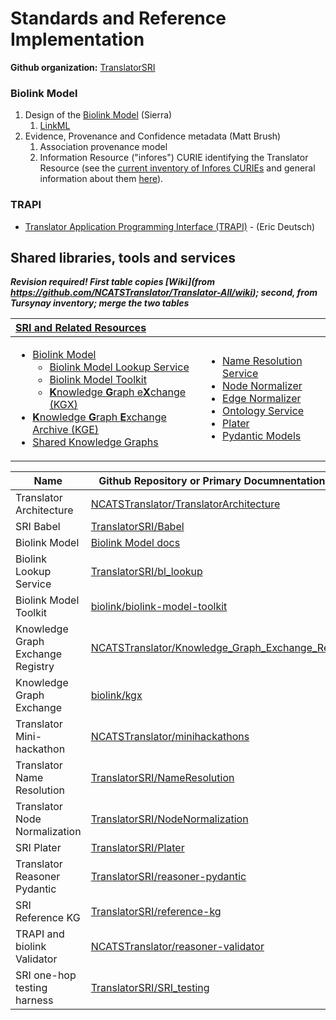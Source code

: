 # Standards and Reference Implementation

**Github organization:** [TranslatorSRI](https://github.com/TranslatorSRI)

### Biolink Model

1. Design of the [Biolink Model](https://github.com/biolink/biolink-model) (Sierra)
   1. [LinkML](https://github.com/linkml)
2. Evidence, Provenance and Confidence metadata (Matt Brush)
   1. Association provenance model
   2. Information Resource ("infores") CURIE identifying the Translator Resource (see the [current inventory of Infores CURIEs](https://docs.google.com/spreadsheets/d/1Ak1hRqlTLr1qa-7O0s5bqeTHukj9gSLQML1-lg6xIHM) and general information about them [here](https://docs.google.com/document/d/177sOmjTueIK4XKJ0GjxsARg909CaU71tReIehAp5DDo/edit#bookmark=id.8sdy3vk2umkd)).

### TRAPI

* [Translator Application Programming Interface (TRAPI)](https://github.com/NCATSTranslator/ReasonerAPI) - (Eric Deutsch)

## Shared libraries, tools and services

_**Revision required! First table copies [Wiki](from https://github.com/NCATSTranslator/Translator-All/wiki); second, from Tursynay inventory; merge the two tables**_

|**[SRI and Related Resources](https://github.com/NCATSTranslator/Translator-All/wiki/Standards-and-Reference-Implementation-(SRI))**||
|:---|:---|
|<ul><li>[Biolink Model](https://biolink.github.io/biolink-model/docs/)<ul><li>[Biolink Model Lookup Service](https://github.com/NCATSTranslator/Translator-All/wiki/Biolink-Lookup-Service)</li><li>[Biolink Model Toolkit](https://github.com/NCATSTranslator/Translator-All/wiki/Biolink-Model-Toolkit)</li><li>[**K**nowledge **G**raph e**X**change (KGX)](https://github.com/NCATSTranslator/Translator-All/wiki/KGX)</li></ul></li><li>[**K**nowledge **G**raph **E**xchange Archive (KGE)](https://github.com/NCATSTranslator/Translator-All/wiki/KGE-Registry-Archive)</li><li>[Shared Knowledge Graphs](https://github.com/NCATSTranslator/Translator-All/wiki/SRI-Shared-Knowledge-Graphs)</li></ul>|<ul><li>[Name Resolution Service](https://github.com/NCATSTranslator/Translator-All/wiki/Name-Resolution-Service)</li><li>[Node Normalizer](https://github.com/NCATSTranslator/Translator-All/wiki/Node-Normalizer)</li><li>[Edge Normalizer](https://github.com/NCATSTranslator/Translator-All/wiki/Edge-Normalizer)</li><li>[Ontology Service](https://github.com/NCATSTranslator/Translator-All/wiki/SRI-Ontology-Service)</li><li>[Plater](https://github.com/NCATSTranslator/Translator-All/wiki/Plater)</li><li>[Pydantic Models](https://github.com/NCATSTranslator/Translator-All/wiki/Pydantic-Models)</li></ul>|


| Name | Github Repository or Primary Documnentation Link                                                                          |
| ---- |---------------------------------------------------------------------------------------------------------------------------|
| Translator Architecture | [NCATSTranslator/TranslatorArchitecture](https://github.com/NCATSTranslator/TranslatorArchitecture)                       |
| SRI Babel	| [TranslatorSRI/Babel](https://github.com/TranslatorSRI/Babel)                                                             |
| Biolink Model | [Biolink Model docs](https://biolink.github.io/biolink-model/)                                                            |
| Biolink Lookup Service | [TranslatorSRI/bl_lookup](https://github.com/TranslatorSRI/bl_lookup)                                                     |
| Biolink Model Toolkit | [biolink/biolink-model-toolkit](https://github.com/biolink/biolink-model-toolkit)                                         |
| Knowledge Graph Exchange Registry | [NCATSTranslator/Knowledge_Graph_Exchange_Registry](https://github.com/NCATSTranslator/Knowledge_Graph_Exchange_Registry) |
| Knowledge Graph Exchange | [biolink/kgx](https://github.com/biolink/kgx)                                                                             |
| Translator Mini-hackathon | [NCATSTranslator/minihackathons](https://github.com/NCATSTranslator/minihackathons)                                       |
| Translator Name Resolution | [TranslatorSRI/NameResolution](https://github.com/TranslatorSRI/NameResolution)                                           |
| Translator Node Normalization | [TranslatorSRI/NodeNormalization](https://github.com/TranslatorSRI/NodeNormalization)                                     |
| SRI Plater | [TranslatorSRI/Plater](https://github.com/TranslatorSRI/Plater)                                                                               |
| Translator Reasoner Pydantic | [TranslatorSRI/reasoner-pydantic](https://github.com/TranslatorSRI/reasoner-pydantic)                             |
| SRI Reference KG | [TranslatorSRI/reference-kg](https://github.com/TranslatorSRI/reference-kg)                             |
| TRAPI and biolink Validator | [NCATSTranslator/reasoner-validator](https://github.com/NCATSTranslator/reasoner-validator)                  |
| SRI one-hop testing harness | [TranslatorSRI/SRI_testing](https://github.com/TranslatorSRI/SRI_testing)                         |
